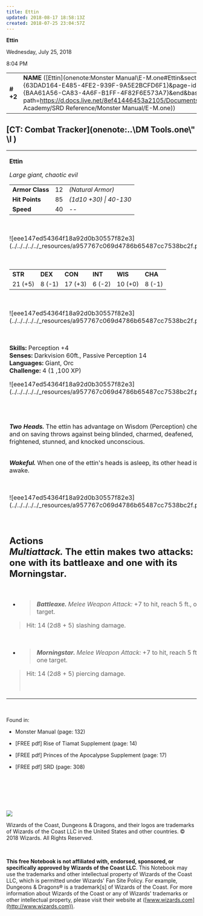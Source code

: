 ```yaml
---
title: Ettin
updated: 2018-08-17 18:58:13Z
created: 2018-07-25 23:04:57Z
---
```


**Ettin**

Wednesday, July 25, 2018

8:04 PM

|           |                                                                                                                                                                                                                                                                                    |        |        |        |     |       |        |
|-----------|------------------------------------------------------------------------------------------------------------------------------------------------------------------------------------------------------------------------------------------------------------------------------------|--------|--------|--------|-----|-------|--------|
| **\# +2** | **NAME** ([Ettin](onenote:Monster Manual\\E-M.one#Ettin&section-id={63DAD164-E485-4FE2-939F-9A5E2BCFD6F1}&page-id={BAA61A56-CA83-4A6F-B1FF-4F82F6E573A7}&end&base-path=https://d.docs.live.net/8ef41446453a2105/Documents/Adventure Academy/SRD Reference/Monster Manual/E-M.one)) | **13** | **44** | **44** | \-  | Notes | 450 XP |

## [CT: Combat Tracker](onenote:..\\DM Tools.one\\" \l )

<table><tbody><tr class="odd"><td><p><strong>Ettin</strong></p><p><em>Large giant, chaotic evil<br />
</em></p><table><tbody><tr class="odd"><td><strong>Armor Class</strong></td><td>12</td><td><em>(Natural Armor)</em></td></tr><tr class="even"><td><strong>Hit Points</strong></td><td>85</td><td><em>(1d10 +30) | 40-130</em></td></tr><tr class="odd"><td><strong>Speed</strong></td><td>40</td><td><em>--</em></td></tr></tbody></table><p> </p><p>![eee147ed54364f18a92d0b30557f82e3](../../../../../_resources/a957767c069d4786b65487cc7538bc2f.png)</p><p> </p><table><tbody><tr class="odd"><td><strong>STR</strong></td><td><strong>DEX</strong></td><td><strong>CON</strong></td><td><strong>INT</strong></td><td><strong>WIS</strong></td><td><strong>CHA</strong></td></tr><tr class="even"><td>21 (+5)</td><td>8 (-1)</td><td>17 (+3)</td><td>6 (-2)</td><td>10 (+0)</td><td>8 (-1)</td></tr></tbody></table><p> </p><p>![eee147ed54364f18a92d0b30557f82e3](../../../../../_resources/a957767c069d4786b65487cc7538bc2f.png)</p><p> </p><p><strong>Skills:</strong> Perception +4<br />
<strong>Senses:</strong> Darkvision 60ft., Passive Perception 14<br />
<strong>Languages:</strong> Giant, Orc<br />
<strong>Challenge:</strong> 4 (1 ,100 XP)</p><p>![eee147ed54364f18a92d0b30557f82e3](../../../../../_resources/a957767c069d4786b65487cc7538bc2f.png)</p><p> </p><p><em><strong><br />
Two Heads.</strong></em> The ettin has advantage on Wisdom (Perception) checks and on saving throws against being blinded, charmed, deafened, frightened, stunned, and knocked unconscious.</p><p><em><strong><br />
Wakeful.</strong></em> When one of the ettin's heads is asleep, its other head is awake.</p><p> </p><p>![eee147ed54364f18a92d0b30557f82e3](../../../../../_resources/a957767c069d4786b65487cc7538bc2f.png)</p><p> </p><h2 id="actions-multiattack.-the-ettin-makes-two-attacks-one-with-its-battleaxe-and-one-with-its-morningstar."><strong>Actions<br />
<em>Multiattack.</em></strong> The ettin makes two attacks: one with its battleaxe and one with its Morningstar.</h2><p> </p><ul><li><blockquote><p><em><strong>Battleaxe.</strong> Melee Weapon Attack:</em> +7 to hit, reach 5 ft., one target.</p></blockquote></li></ul><blockquote><p>Hit: 14 (2d8 + 5) slashing damage.</p></blockquote><p> </p><ul><li><blockquote><p><em><strong>Morningstar.</strong> Melee Weapon Attack:</em> +7 to hit, reach 5 ft., one target.</p></blockquote></li></ul><blockquote><p>Hit: 14 (2d8 + 5) piercing damage.</p><p> </p></blockquote></td></tr></tbody></table>

 

Found in:

-   Monster Manual (page: 132)

-   \[FREE pdf\] Rise of Tiamat Supplement (page: 14)

-   \[FREE pdf\] Princes of the Apocalypse Supplement (page: 17)

-   \[FREE pdf\] SRD (page: 308)

 

 

 

![](tmp\media\image2.png)

Wizards of the Coast, Dungeons & Dragons, and their logos are trademarks of Wizards of the Coast LLC in the United States and other countries. © 2018 Wizards. All Rights Reserved.

 

**This free Notebook is not affiliated with, endorsed, sponsored, or specifically approved by Wizards of the Coast LLC**. This Notebook may use the trademarks and other intellectual property of Wizards of the Coast LLC, which is permitted under Wizards' Fan Site Policy. For example, Dungeons & Dragons® is a trademark\[s\] of Wizards of the Coast. For more information about Wizards of the Coast or any of Wizards' trademarks or other intellectual property, please visit their website at ([www.wizards.com](http://www.wizards.com)).

